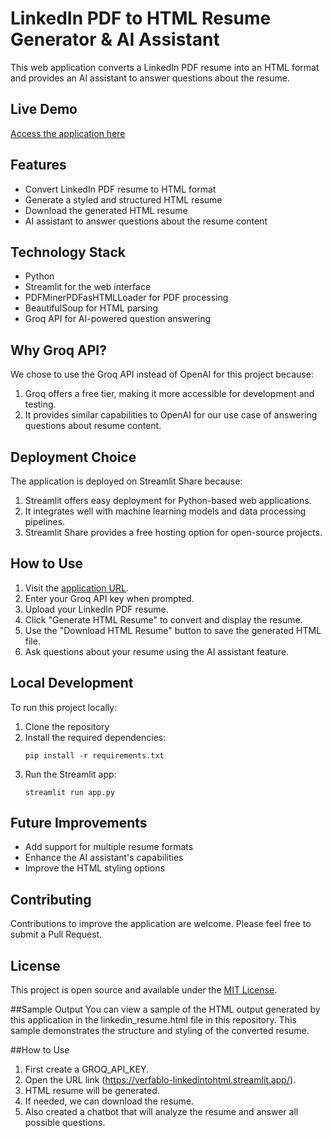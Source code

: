 # LinkedIn PDF to HTML Resume Generator & AI Assistant

This web application converts a LinkedIn PDF resume into an HTML format and provides an AI assistant to answer questions about the resume.

## Live Demo

[Access the application here](https://verfablo-linkedintohtml.streamlit.app/)

## Features

- Convert LinkedIn PDF resume to HTML format
- Generate a styled and structured HTML resume
- Download the generated HTML resume
- AI assistant to answer questions about the resume content

## Technology Stack

- Python
- Streamlit for the web interface
- PDFMinerPDFasHTMLLoader for PDF processing
- BeautifulSoup for HTML parsing
- Groq API for AI-powered question answering

## Why Groq API?

We chose to use the Groq API instead of OpenAI for this project because:
1. Groq offers a free tier, making it more accessible for development and testing.
2. It provides similar capabilities to OpenAI for our use case of answering questions about resume content.

## Deployment Choice

The application is deployed on Streamlit Share because:
1. Streamlit offers easy deployment for Python-based web applications.
2. It integrates well with machine learning models and data processing pipelines.
3. Streamlit Share provides a free hosting option for open-source projects.

## How to Use

1. Visit the [application URL](https://verfablo-linkedintohtml.streamlit.app/).
2. Enter your Groq API key when prompted.
3. Upload your LinkedIn PDF resume.
4. Click "Generate HTML Resume" to convert and display the resume.
5. Use the "Download HTML Resume" button to save the generated HTML file.
6. Ask questions about your resume using the AI assistant feature.

## Local Development

To run this project locally:

1. Clone the repository
2. Install the required dependencies:
   ```
   pip install -r requirements.txt
   ```
3. Run the Streamlit app:
   ```
   streamlit run app.py
   ```

## Future Improvements

- Add support for multiple resume formats
- Enhance the AI assistant's capabilities
- Improve the HTML styling options

## Contributing

Contributions to improve the application are welcome. Please feel free to submit a Pull Request.

## License

This project is open source and available under the [MIT License](LICENSE).




##Sample Output
You can view a sample of the HTML output generated by this application in the linkedin_resume.html file in this repository. This sample demonstrates the structure and styling of the converted resume.

##How to Use

1) First create a GROQ_API_KEY.
2) Open the URL link (https://verfablo-linkedintohtml.streamlit.app/).
3) HTML resume will be generated.
4) If needed, we can download the resume.
5) Also created a chatbot that will analyze the resume and answer all possible questions.
